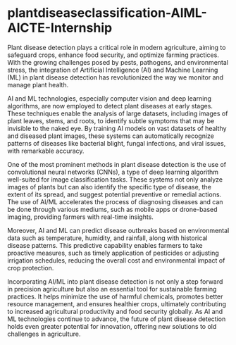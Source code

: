 # plantdiseaseclassification-AIML-AICTE-Internship
Plant disease detection plays a critical role in modern agriculture, aiming to safeguard crops, enhance food security, and optimize farming practices. With the growing challenges posed by pests, pathogens, and environmental stress, the integration of Artificial Intelligence (AI) and Machine Learning (ML) in plant disease detection has revolutionized the way we monitor and manage plant health.

AI and ML technologies, especially computer vision and deep learning algorithms, are now employed to detect plant diseases at early stages. These techniques enable the analysis of large datasets, including images of plant leaves, stems, and roots, to identify subtle symptoms that may be invisible to the naked eye. By training AI models on vast datasets of healthy and diseased plant images, these systems can automatically recognize patterns of diseases like bacterial blight, fungal infections, and viral issues, with remarkable accuracy.

One of the most prominent methods in plant disease detection is the use of convolutional neural networks (CNNs), a type of deep learning algorithm well-suited for image classification tasks. These systems not only analyze images of plants but can also identify the specific type of disease, the extent of its spread, and suggest potential preventive or remedial actions. The use of AI/ML accelerates the process of diagnosing diseases and can be done through various mediums, such as mobile apps or drone-based imaging, providing farmers with real-time insights.

Moreover, AI and ML can predict disease outbreaks based on environmental data such as temperature, humidity, and rainfall, along with historical disease patterns. This predictive capability enables farmers to take proactive measures, such as timely application of pesticides or adjusting irrigation schedules, reducing the overall cost and environmental impact of crop protection.

Incorporating AI/ML into plant disease detection is not only a step forward in precision agriculture but also an essential tool for sustainable farming practices. It helps minimize the use of harmful chemicals, promotes better resource management, and ensures healthier crops, ultimately contributing to increased agricultural productivity and food security globally. As AI and ML technologies continue to advance, the future of plant disease detection holds even greater potential for innovation, offering new solutions to old challenges in agriculture.
